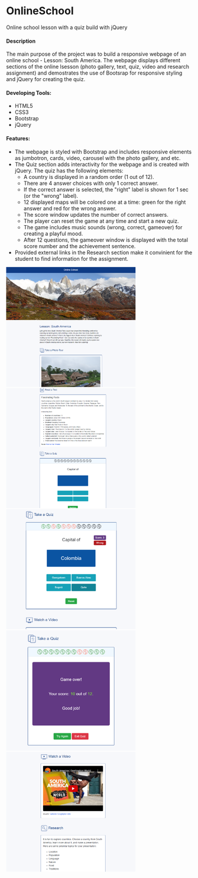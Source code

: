 # OnlineSchool
Online school lesson with a quiz build with jQuery
<h4>Description</h4>
                            <p>The main purpose of the project was to build a responsive webpage of an online school - Lesson: South America. The webpage displays different sections of the online lsesson (photo gallery, text, quiz, video and research assignment) and demostrates the use of Bootsrap for responsive styling and jQuery for creating the quiz.</p> 
                            <h4>Developing Tools:</h4>
                            <ul>
                                <li>HTML5</li>
                                <li>CSS3</li>
                                <li>Bootstrap</li>
                                <li>jQuery</li>                   
                            </ul>
                            <h4>Features:</h4>
                            <ul>
                                <li>The webpage is styled with Bootstrap and includes  responsive elements as jumbotron, cards, video, carousel with the photo gallery, and etc.</li>
                                <li>The Quiz section adds interactivity for the webpage and is created with jQuery. The quiz has the following elements:
                                    <ul>
                                        <li> A country is displayed in a random order (1 out of 12).</li>
                                        <li>There are 4 answer choices with only 1 correct answer.</li>
                                        <li>If the correct answer is selected, the "right" label is shown for 1 sec (or the "wrong" label).</li>
                                        <li>12 displayed maps will be colored one at a time: green for the right answer and red for the wrong answer.</li>
                                        <li>The score window updates the number of correct answers.</li>                        
                                        <li>The player can reset the game at any time and start  a new quiz.</li>
                                        <li>The game includes music sounds (wrong, correct, gameover) for creating a playful mood.</li>
                                        <li>After 12 questions, the gameover window is displayed with the total score number and the achievement sentence.</li>
                                    </ul>                   
                                </li>
                                <li>Provided external links in the Research section make it convinient for the student to find information for the assignment.</li>
                            </ul>
<img src="screenshots/schoolscreen1.png" width="350px">
<img src="screenshots/schoolscreen2.png" width="350px">
<img src="screenshots/schoolscreen3.png" width="350px">
<img src="screenshots/schoolscreen4.png" width="350px">
<img src="screenshots/schoolscreen5.png" width="350px">
